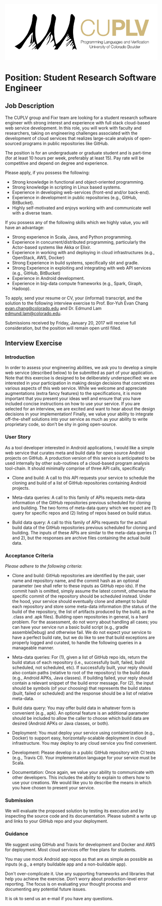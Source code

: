 ![CUPLV Logo](../pics/logo/cuplv-logo-72ppi_rectangle-gold-text.png)

# Position: Student Research Software Engineer

## Job Description

The CUPLV group and Fixr team are looking for a student research software engineer with strong interest and experience with full stack cloud-based web service development. In this role, you will work with faculty and researchers, taking on engineering challenges associated with the development of cloud services that realizes large-scale analysis of open-sourced programs in public repositories like GitHub.

The position is for an undergraduate or graduate student and is part-time (for at least 10 hours per week, preferably at least 15). Pay rate will be competitive and depend on degree and experience.

Please apply, if you possess the following:

  - Strong knowledge in functional and object-oriented programming.
  - Strong knowledge in scripting in Linux based systems.
  - Experience in developing web-services (front-end and/or back-end).
  - Experience in development in public repositories (e.g., GitHub, BitBucket).
  - Highly self-motivated and enjoys working with and communicate well with a diverse team.

If you possess any of the following skills which we highly value, you will have an advantage:

  - Strong experience in Scala, Java, and Python programming.
  - Experience in concurrent/distributed programming, particularly the Actor-based systems like Akka or Elixir.
  - Experience in working with and deploying in cloud infrastructures (e.g., OpenStack, AWS, Docker)
  - Strong Experience in build systems, specifically sbt and gradle.
  - Strong Experience in exploiting and integrating with web API services (e.g., GitHub, BitBucket)
  - Experience in Android development.
  - Experience in big-data compute frameworks (e.g., Spark, Giraph, Hadoop).

To apply, send your resume or CV, your (informal) transcript, and the solution to the following interview exercise to Prof. Bor-Yuh Evan Chang <evan.chang@colorado.edu> and Dr. Edmund Lam <edmund.lam@colorado.edu>.

Submissions received by Friday, January 20, 2017 will receive full consideration, but the position will remain open until filled.

## Interview Exercise

### Introduction

In order to assess your engineering abilities, we ask you to develop a simple web service (described below) to be submitted as part of your application. Note that this exercise is designed to be deliberately underspecified: we are interested in your participation in making design decisions that concretizes various aspects of this web service. While we welcome and appreciate augmentations (extra fancy features) to the specifications, it is more important that you present your ideas well and ensure that you have included concise instructions on how to use your service. If you are selected for an interview, we are excited and want to hear about the design decisions in your implementation! Finally, we value your ability to integrate off-the-shelf solutions into your service as much as your ability to write proprietary code, so don't be shy in going open-source.

### User Story

As a tool developer interested in Android applications, I would like a simple web service that curates meta and build data for open source Android projects on GitHub. A production version of this service is anticipated to be used internally by other sub-routines of a cloud-based program analysis tool-chain. It should minimally comprise of three API calls, specifically:

  - Clone and build: A call to this API requests your service to schedule the cloning and build of a list of GitHub repositories containing Android projects.

  - Meta-data queries: A call to this family of APIs requests meta-data information of the GitHub repositories previous scheduled for cloning and building. The two forms of meta-data query which we expect are (1) query for specific repos and (2) listing of repos based on build status.

  - Build data query: A call to this family of APIs requests for the actual build data of the GitHub repositories previous scheduled for cloning and building. The inputs of these APIs are similar to the meta-data queries (1 and 2), but the responses are archive files containing the actual build data.

### Acceptance Criteria

_Please adhere to the following criteria_:

  - Clone and build: GitHub repositories are identified by the pair, user name and repository name, and the commit hash as an optional parameter (we shall refer to these inputs as GitHub repo ids). If the commit hash is omitted, simply assume the latest commit, otherwise the specific commit of the repository should be scheduled instead. Under the hood, your service should eventually clone and attempt to build each repository and store some meta-data information (the status of the build of the repository, the list of artifacts produced by the build, as the .class and .apk files). Building open repositories in general, is a hard problem. For the assessment, do not worry about handling all cases; you can have your service run a basic build script (e.g., gradle assembleDebug) and otherwise fail. We do not expect your service to have a perfect build rate, but we do like to see that build exceptions are properly logged and curated, to handle the following queries in a manageable manner.

  - Meta-data queries: For (1), given a list of GitHub repo ids, return the build status of each repository (i.e., successfully built, failed, build scheduled, not scheduled, etc). If successfully built, your reply should also contain paths (relative to root of the repository) to the build data (e.g., Android APKs, Java classes). If building failed, your reply should contain a relevant snippet of the build error message. For (2), the input should be symbols (of your choosing) that represents the build states (built, failed or scheduled) and the response should be a list of relative meta-data.

  - Build data query: You may offer build data in whatever form is convenient (e.g., apk). An optional feature is an additional parameter should be included to allow the caller to choose which build data are desired (Android APKs or Java classes, or both).

  - Deployment: You must deploy your service using containerization (e.g., Docker) to support easy, horizontally-scalable deployment in cloud infrastructure. You may deploy to any cloud service you find convenient.

  - Development: Please develop in a public GitHub repository with CI tests (e.g., Travis CI). Your implementation language for your service must be Scala.

  - Documentation: Once again, we value your ability to communicate with other developers. This includes the ability to explain to others how to use your creations. We would like you to describe the means in which you have chosen to present your service.

### Submission

We will evaluate the proposed solution by testing its execution and by inspecting the source code and its documentation. Please submit a write up and links to your GitHub repo and your deployment.

### Guidance

We suggest using GitHub and Travis for development and Docker and AWS for deployment. Most cloud services offer free plans for students.

You may use mock Android app repos as that are as simple as possible as inputs (e.g., a empty buildable app and a non-buildable app).

Don't over-complicate it. Use any supporting frameworks and libraries that help you achieve the exercise. Don’t worry about production-level error reporting. The focus is on evaluating your thought process and documenting any potential future issues.

It is ok to send us an e-mail if you have any questions.
